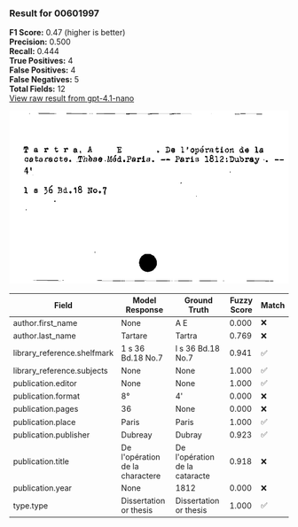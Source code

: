 ### Result for 00601997
**F1 Score:** 0.47 (higher is better)<br>**Precision:** 0.500<br>**Recall:** 0.444<br>**True Positives:** 4<br>**False Positives:** 4<br>**False Negatives:** 5<br>**Total Fields:** 12<br>[View raw result from gpt-4.1-nano](https://github.com/RISE-UNIBAS/humanities_data_benchmark/blob/main/results/2025-10-02/T0162/request_T0162_00601997.json)

<img src="https://github.com/RISE-UNIBAS/humanities_data_benchmark/blob/main/benchmarks/zettelkatalog/images/00601997.jpg?raw=true" alt="00601997" width="600px">

| Field | Model Response | Ground Truth | Fuzzy Score | Match |
|-------|----------------|--------------|-------------|-------|
| author.first_name | None | A E | 0.000 | ❌ |
| author.last_name | Tartare | Tartra | 0.769 | ❌ |
| library_reference.shelfmark | 1 s 36 Bd.18 No.7 | l s 36 Bd.18 No.7 | 0.941 | ✅ |
| library_reference.subjects | None | None | 1.000 | ✅ |
| publication.editor | None | None | 1.000 | ✅ |
| publication.format | 8° | 4' | 0.000 | ❌ |
| publication.pages | 36 | None | 0.000 | ❌ |
| publication.place | Paris | Paris | 1.000 | ✅ |
| publication.publisher | Dubreay | Dubray | 0.923 | ✅ |
| publication.title | De l'opération de la charactere | De l'opération de la cataracte | 0.918 | ❌ |
| publication.year | None | 1812 | 0.000 | ❌ |
| type.type | Dissertation or thesis | Dissertation or thesis | 1.000 | ✅ |
